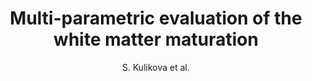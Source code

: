 ---
cat: gaia
subcat: ginkgo
bestof: false
author: S. Kulikova et al.
title: Multi-parametric evaluation of the white matter maturation
journal: Brain Structure \& Function
year: 2015
type: article
doi: 10.1007/s00429-014-0881-y
---